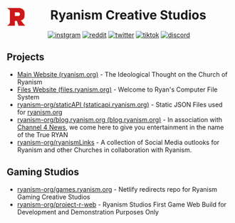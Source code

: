 
<!--
## Hi there 👋

**Here are some ideas to get you started:**

🙋‍♀️ A short introduction - what is your organization all about?
🌈 Contribution guidelines - how can the community get involved?
👩‍💻 Useful resources - where can the community find your docs? Is there anything else the community should know?
🍿 Fun facts - what does your team eat for breakfast?
🧙 Remember, you can do mighty things with the power of [Markdown](https://docs.github.com/github/writing-on-github/getting-started-with-writing-and-formatting-on-github/basic-writing-and-formatting-syntax)
-->

<div align="center" style="display: block; margin-left: auto; margin-right: auto;">  
  
  <img align="left" src="https://github.com/ryanism-org/.github/blob/main/profile/logo.png?raw=true" alt="logo" height="42" width="42">
  <h1>Ryanism Creative Studios</h1>
  
  [![instgram](https://img.shields.io/badge/Instagram-E1306C?logo=instagram&logoColor=white&color=E1306C)](https//ryanism.org/instagram)
  [![reddit](https://img.shields.io/badge/Reddit-FF4500?&logo=reddit&logoColor=white)](https://ryanism.org/reddit)
  [![twitter](https://img.shields.io/badge/Twitter-1DA1F2?&logo=twitter&logoColor=white)](https://ryanism.org/twitter)
  [![tiktok](https://img.shields.io/badge/TikTok-000000?logo=tiktok&logoColor=white)](https://ryanism.org/tiktok/)
  [![discord](https://img.shields.io/badge/Discord-7qTNdXd?logo=discord&logoColor=white&color=5865F2)](https://ryanism.org/discord)
  
</div>

## Projects
- [Main Website (ryanism.org)](https://ryanism.org) - The Ideological Thought on the Church of Ryanism
- [Files Website (files.ryanism.org)](https://files.ryanism.org) - Welcome to Ryan's Computer File System
- [ryanism-org/staticAPI (staticapi.ryanism.org)](https://github.com/ryanism-org/staticAPI#readme) - Static JSON Files used for [ryanism.org](https://ryanism.org)
- [ryanism-org/blog.ryanism.org (blog.ryanism.org)](https://github.com/ryanism-org/blog.ryanism.org#readme) - In association with [Channel 4 News](https://ryanism.org/channelfour), we come here to give you entertainment in the name of the True RYAN
- [ryanism-org/ryanismLinks](https://github.com/ryanism-org/ryanismLinks#readme) - A collection of Social Media outlooks for Ryanism and other Churches in collaboration with Ryanism.

## Gaming Studios
- [ryanism-org/games.ryanism.org](https://github.com/ryanism-org/games.ryanism.org) - Netlify redirects repo for Ryanism Gaming Creative Studios
- [ryanism-org/project-r-web](https://github.com/ryanism-org/project-r-web) - Ryanism Studios First Game Web Build for Development and Demonstration Purposes Only
